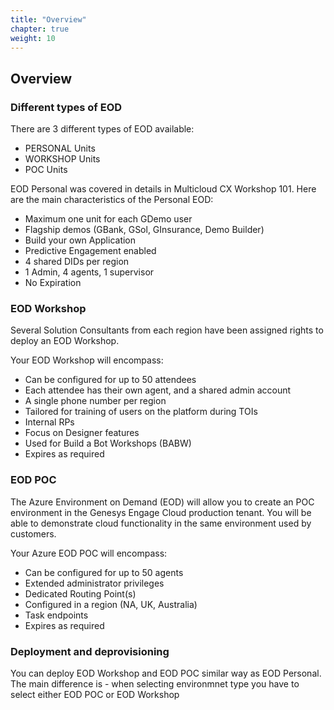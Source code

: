 ```yaml
---
title: "Overview"
chapter: true
weight: 10
---
```


## Overview

### Different types of EOD

There are 3 different types of EOD available:
   - PERSONAL Units
   - WORKSHOP Units
   - POC Units

EOD Personal was covered in details in Multicloud CX Workshop 101.
Here are the main characteristics of the Personal EOD:

- Maximum one unit for each GDemo user
- Flagship demos (GBank, GSol, GInsurance, Demo Builder)
- Build your own Application 
- Predictive Engagement enabled
- 4 shared DIDs per region
- 1 Admin, 4 agents, 1 supervisor
- No Expiration


### EOD Workshop

Several Solution Consultants from each region have been assigned rights to deploy an EOD Workshop.  

Your EOD Workshop will encompass:

- Can be configured for up to 50 attendees
- Each attendee has their own agent, and a shared admin account
- A single phone number per region
- Tailored for training of users on the platform during TOIs
- Internal RPs
- Focus on Designer features
- Used for Build a Bot Workshops (BABW) 
- Expires as required


### EOD POC


The Azure Environment on Demand (EOD) will allow you to create an POC environment in the Genesys Engage Cloud production tenant. You will be able to demonstrate cloud functionality in the same environment used by customers.

Your Azure EOD POC will encompass:

- Can be configured for up to 50 agents
- Extended administrator privileges
- Dedicated Routing Point(s)
- Configured in a region (NA, UK, Australia)
- Task endpoints
- Expires as required

### Deployment and deprovisioning

You can deploy EOD Workshop and EOD POC similar way as EOD Personal. The main difference is - when selecting environmnet type you have to select either EOD POC or EOD Workshop

